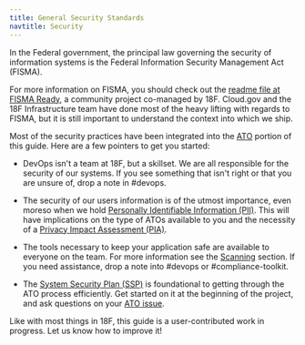 ```yaml
---
title: General Security Standards
navtitle: Security
---
```


In the Federal government, the principal law governing the security of information systems is the Federal Information Security Management Act (FISMA).

For more information on FISMA, you should check out the [readme file at FISMA Ready](https://github.com/fisma-ready/fisma-ready.github.io/blob/master/README.md), a community project co-managed by 18F. Cloud.gov and the 18F Infrastructure team have done most of the heavy lifting with regards to FISMA, but it is still important to understand the context into which we ship.

Most of the security practices have been integrated into the [ATO](../ato) portion of this guide. Here are a few pointers to get you started:

* DevOps isn't a team at 18F, but a skillset. We are all responsible for the security of our systems. If you see something that isn't right or that you are unsure of, drop a note in #devops.
 
* The security of our users information is of the utmost importance, even moreso when we hold [Personally Identifiable Information (PII)](../security/pii). This will have implications on the type of ATOs available to you and the necessity of a [Privacy Impact Assessment (PIA)](../laws/pia).

* The tools necessary to keep your application safe are available to everyone on the team. For more information see the [Scanning](../security/scanning) section. If you need assistance, drop a note into #devops or #compliance-toolkit.

* The [System Security Plan (SSP)](../ato/ssp) is foundational to getting through the ATO process efficiently. Get started on it at the beginning of the project, and ask questions on your [ATO issue](../ato/checklist).

Like with most things in 18F, this guide is a user-contributed work in progress. Let us know how to improve it!

